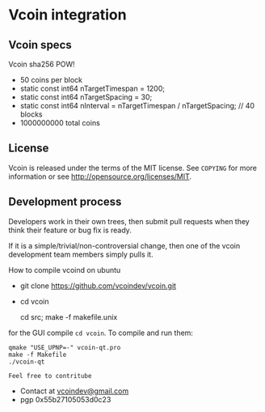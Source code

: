 Vcoin integration
================================

Vcoin specs
----------------

Vcoin sha256 POW!
- 50 coins per block
- static const int64 nTargetTimespan = 1200; 
- static const int64 nTargetSpacing = 30; 
- static const int64 nInterval = nTargetTimespan / nTargetSpacing; // 40 blocks
- 1000000000 total coins


License
-------

Vcoin is released under the terms of the MIT license. See `COPYING` for more
information or see http://opensource.org/licenses/MIT.

Development process
-------------------

Developers work in their own trees, then submit pull requests when they think
their feature or bug fix is ready.

If it is a simple/trivial/non-controversial change, then one of the vcoin
development team members simply pulls it.

How to compile vcoind on ubuntu 

- git clone https://github.com/vcoindev/vcoin.git
- cd vcoin 


    cd src; make -f makefile.unix 


 for the GUI compile `cd vcoin`. To compile and run them:
 

    qmake "USE_UPNP=-" vcoin-qt.pro
    make -f Makefile
    ./vcoin-qt
    
    Feel free to contritube

- Contact at vcoindev@gmail.com
- pgp 0x55b27105053d0c23
